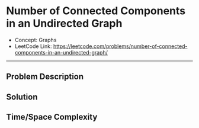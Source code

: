 # Number of Connected Components in an Undirected Graph

- Concept: Graphs
- LeetCode Link: https://leetcode.com/problems/number-of-connected-components-in-an-undirected-graph/

---

## Problem Description

## Solution

## Time/Space Complexity

